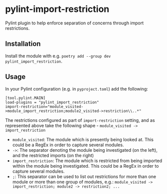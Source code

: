 # pylint-import-restriction

Pylint plugin to help enforce separation of concerns through import restrictions.

## Installation

Install the module with e.g. `poetry add --group dev pylint_import_restriction`.

## Usage
In your Pylint configuration (e.g. in `pyproject.toml`) add the following:
```
[tool.pylint.MAIN]
load-plugins = "pylint_import_restriction"
import-restriction="module_visited->module_import_restriction;module2_visited->restriction\\..*"
```
The restrictions configured as part of `import-restriction` setting, and as represented above take the following shape - `module_visited -> import_restriction`
- `module_visited`: The module which is presently being looked at. This could be a RegEx in order to capture several modules.
- `->`: The separator denoting the module being investigated (on the left), and the restricted imports (on the right)
- `import_restriction`: The module which is restricted from being imported within the module being investigated. This could be a RegEx in order to capture several modules.
- `;`: This separator can be used to list out restrictions for more than one module or more than one group of modules, e.g.: `module_visited -> import_restriction; module2 -> restriction2; ...`
